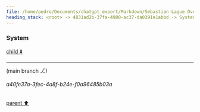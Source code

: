 ```yaml
---
file: /home/pedro/Documents/chatgpt_export/Markdown/Sebastian Lague Overview.md
heading_stack: <root> -> 4831ad2b-37fa-4980-ac37-da0391e1abbd -> System
---
```

### System

[child ⬇️](#a40fe37a-3fec-4a8f-b24e-f0a96485b03a)

---

(main branch ⎇)
###### a40fe37a-3fec-4a8f-b24e-f0a96485b03a
[parent ⬆️](#4831ad2b-37fa-4980-ac37-da0391e1abbd)
